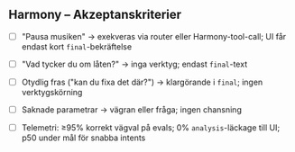 ## Harmony – Akzeptanskriterier

- [ ] "Pausa musiken" → exekveras via router eller Harmony-tool-call; UI får endast kort `final`-bekräftelse
- [ ] "Vad tycker du om låten?" → inga verktyg; endast `final`-text
- [ ] Otydlig fras ("kan du fixa det där?") → klargörande i `final`; ingen verktygskörning
- [ ] Saknade parametrar → vägran eller fråga; ingen chansning
- [ ] Telemetri: ≥95% korrekt vägval på evals; 0% `analysis`-läckage till UI; p50 under mål för snabba intents


